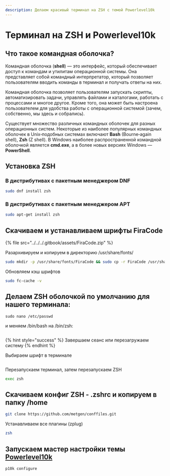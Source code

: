 ```yaml
---
description: Делаем красивый терминал на ZSH с темой Powerlevel10k
---
```


# Терминал на ZSH и Powerlevel10k

## **Что такое командная оболочка?**

Командная оболочка (**shell**) — это интерфейс, который обеспечивает доступ к командам и утилитам операционной системы. Она представляет собой командный интерпретатор, который позволяет пользователям вводить команды в терминал и получать ответы на них.

Командная оболочка позволяет пользователям запускать скрипты, автоматизировать задачи, управлять файлами и каталогами, работать с процессами и многое другое. Кроме того, она может быть настроена пользователем для удобства работы с операционной системой (зачем, собственно, мы здесь и собрались).

Существует множество различных командных оболочек для разных операционных систем. Некоторые из наиболее популярных командных оболочек в Unix‑подобных системах включают **Bash** (Bourne‑again shell), **Zsh** (Z shell). В Windows наиболее распространенной командной оболочкой является **cmd.exe**, а в более новых версиях Windows — **PowerShell**.

## Установка ZSH

### В дистрибутивах с пакетным менеджером DNF

```bash
sudo dnf install zsh
```

### В дистрибутивах с пакетным менеджером APT

```bash
sudo apt-get install zsh
```

## Скачиваем и устанавливаем шрифты FiraCode

{% file src="../../../.gitbook/assets/FiraCode.zip" %}

Разархивируем и копируем в директорию /usr/share/fonts/

```bash
sudo mkdir -p /usr/share/fonts/FiraCode && sudo cp -r FiraCode /usr/share/fonts/
```

Обновляем кэш шрифтов

```bash
sudo fc-cache -v
```

## Делаем ZSH оболочкой по умолчанию для нашего терминала:

```
sudo nano /etc/passwd
```

и меняем /bin/bash на /bin/zsh:

<figure><img src="../../../.gitbook/assets/bash-to-zsh.png" alt=""><figcaption></figcaption></figure>

{% hint style="success" %}
Завершаем сеанс или перезагружаем систему
{% endhint %}

Выбираем шрифт в терминале

<figure><img src="../../../.gitbook/assets/terminal_fonts_change.png" alt=""><figcaption></figcaption></figure>

&#x20;Перезапускаем терминал, затем перезапускаем ZSH

```bash
exec zsh
```

## Скачиваем конфиг ZSH - .zshrc и копируем в папку /home

```bash
git clone https://github.com/metgen/conffiles.git
```

Устанавливаем все плагины (zplug)

```bash
zsh
```

## Запускаем мастер настройки темы [Powerlevel10k](https://github.com/romkatv/powerlevel10k)

```bash
p10k configure
```

